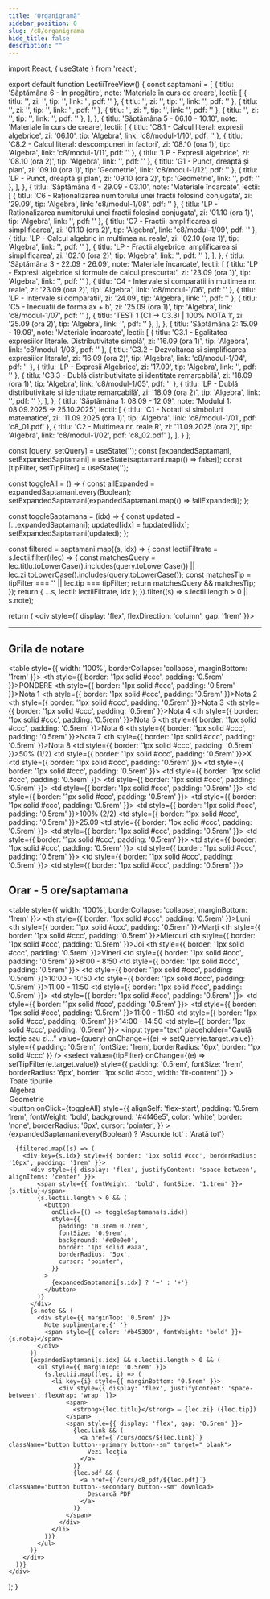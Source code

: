 ```yaml
---
title: "Organigramă"
sidebar_position: 0
slug: /c8/organigrama
hide_title: false
description: ""
---
```

import React, { useState } from 'react';


export default function LectiiTreeView() {
  const saptamani = [
      {
      titlu: 'Săptămâna 6 - În pregătire',
      note: 'Materiale în curs de creare',
      lectii: [
        { titlu: '', zi: '', tip: '', link: '', pdf: '' },
        { titlu: '', zi: '', tip: '', link: '', pdf: '' },
        { titlu: '', zi: '', tip: '', link: '', pdf: '' },
        { titlu: '', zi: '', tip: '', link: '', pdf: '' },
        { titlu: '', zi: '', tip: '', link: '', pdf: '' },
      ],
    },
    {
      titlu: 'Săptămâna 5 - 06.10 - 10.10',
      note: 'Materiale în curs de creare',
      lectii: [
        { titlu: 'C8.1 - Calcul literal: expresii algebrice', zi: '06.10', tip: 'Algebra', link: 'c8/modul-1/10', pdf: '' },
        { titlu: 'C8.2 - Calcul literal: descompuneri in factori', zi: '08.10 (ora 1)', tip: 'Algebra', link: 'c8/modul-1/11', pdf: '' },
        { titlu: 'LP - Expresii algebrice', zi: '08.10 (ora 2)', tip: 'Algebra', link: '', pdf: '' },
        { titlu: 'G1 - Punct, dreaptă și plan', zi: '09.10 (ora 1)', tip: 'Geometrie', link: 'c8/modul-1/12', pdf: '' },
        { titlu: 'LP - Punct, dreaptă și plan', zi: '09.10 (ora 2)', tip: 'Geometrie', link: '', pdf: '' },
      ],
    },
    {
      titlu: 'Săptămâna 4 - 29.09 - 03.10',
      note: 'Materiale încarcate',
      lectii: [
        { titlu: 'C6 - Raționalizarea numitorului unei fractii folosind conjugata', zi: '29.09', tip: 'Algebra', link: 'c8/modul-1/08', pdf: '' },
        { titlu: 'LP - Raționalizarea numitorului unei fractii folosind conjugata', zi: '01.10 (ora 1)', tip: 'Algebra', link: '', pdf: '' },
        { titlu: 'C7 - Fractii: amplificarea si simplificarea', zi: '01.10 (ora 2)', tip: 'Algebra', link: 'c8/modul-1/09', pdf: '' },
        { titlu: 'LP - Calcul algebric in multimea nr. reale', zi: '02.10 (ora 1)', tip: 'Algebra', link: '', pdf: '' },
        { titlu: 'LP - Fractii algebrice: amplificarea si simplificarea', zi: '02.10 (ora 2)', tip: 'Algebra', link: '', pdf: '' },
      ],
    },
    {
      titlu: 'Săptămâna 3 - 22.09 - 26.09',
      note: 'Materiale încarcate',
      lectii: [
        { titlu: 'LP - Expresii algebrice si formule de calcul prescurtat', zi: '23.09 (ora 1)', tip: 'Algebra', link: '', pdf: '' },
        { titlu: 'C4 - Intervale si comparatii in multimea nr. reale', zi: '23.09 (ora 2)', tip: 'Algebra', link: 'c8/modul-1/06', pdf: '' },
        { titlu: 'LP - Intervale si comparatii', zi: '24.09', tip: 'Algebra', link: '', pdf: '' },
        { titlu: 'C5 - Inecuatii de forma ax + b', zi: '25.09 (ora 1)', tip: 'Algebra', link: 'c8/modul-1/07', pdf: '' },
        { titlu: 'TEST 1 (C1 -> C3.3) | 100% NOTA 1', zi: '25.09 (ora 2)', tip: 'Algebra', link: '', pdf: '' },
      ],
    },
    {
      titlu: 'Săptămâna 2: 15.09 - 19.09',
      note: 'Materiale încarcate',
      lectii: [
        { titlu: 'C3.1 - Egalitatea expresiilor literale. Distributivitate simplă', zi: '16.09 (ora 1)', tip: 'Algebra', link: 'c8/modul-1/03', pdf: '' },
        { titlu: 'C3.2 - Dezvoltarea și simplificarea expresiilor literale', zi: '16.09 (ora 2)', tip: 'Algebra', link: 'c8/modul-1/04', pdf: '' },
        { titlu: 'LP - Expresii Algebrice', zi: '17.09', tip: 'Algebra', link: '', pdf: '' },
        { titlu: 'C3.3 - Dublă distributivitate și identitate remarcabilă', zi: '18.09 (ora 1)', tip: 'Algebra', link: 'c8/modul-1/05', pdf: '' },
        { titlu: 'LP - Dublă distributivitate și identitate remarcabilă', zi: '18.09 (ora 2)', tip: 'Algebra', link: '', pdf: '' },
      ],
    },
    {
      titlu: 'Săptămâna 1: 08.09 - 12.09',
      note: 'Modulul 1: 08.09.2025 -> 25.10.2025',
      lectii: [
        { titlu: 'C1 - Notatii si simboluri matematice', zi: '11.09.2025 (ora 1)', tip: 'Algebra', link: 'c8/modul-1/01', pdf: 'c8_01.pdf' },
        { titlu: 'C2 - Multimea nr. reale R', zi: '11.09.2025 (ora 2)', tip: 'Algebra', link: 'c8/modul-1/02', pdf: 'c8_02.pdf' },
      ],
    }
  ];

  const [query, setQuery] = useState('');
  const [expandedSaptamani, setExpandedSaptamani] = useState(saptamani.map(() => false));
  const [tipFilter, setTipFilter] = useState('');

  const toggleAll = () => {
    const allExpanded = expandedSaptamani.every(Boolean);
    setExpandedSaptamani(expandedSaptamani.map(() => !allExpanded));
  };

  const toggleSaptamana = (idx) => {
    const updated = [...expandedSaptamani];
    updated[idx] = !updated[idx];
    setExpandedSaptamani(updated);
  };

  const filtered = saptamani.map((s, idx) => {
    const lectiiFiltrate = s.lectii.filter((lec) => {
      const matchesQuery =
        lec.titlu.toLowerCase().includes(query.toLowerCase()) ||
        lec.zi.toLowerCase().includes(query.toLowerCase());
      const matchesTip = tipFilter === '' || lec.tip === tipFilter;
      return matchesQuery && matchesTip;
    });
    return { ...s, lectii: lectiiFiltrate, idx };
  }).filter((s) => s.lectii.length > 0 || s.note);

  return (
    <div style={{ display: 'flex', flexDirection: 'column', gap: '1rem' }}>
    <hr />
    <h2>
      Grila de notare
      </h2>
      <table style={{ width: '100%', borderCollapse: 'collapse', marginBottom: '1rem' }}>
        <thead>
          <tr>
            <th style={{ border: '1px solid #ccc', padding: '0.5rem' }}>PONDERE</th>
            <th style={{ border: '1px solid #ccc', padding: '0.5rem' }}>Nota 1</th>
            <th style={{ border: '1px solid #ccc', padding: '0.5rem' }}>Nota 2</th>
            <th style={{ border: '1px solid #ccc', padding: '0.5rem' }}>Nota 3</th>
            <th style={{ border: '1px solid #ccc', padding: '0.5rem' }}>Nota 4</th>
            <th style={{ border: '1px solid #ccc', padding: '0.5rem' }}>Nota 5</th>
            <th style={{ border: '1px solid #ccc', padding: '0.5rem' }}>Nota 6</th>
            <th style={{ border: '1px solid #ccc', padding: '0.5rem' }}>Nota 7</th>
            <th style={{ border: '1px solid #ccc', padding: '0.5rem' }}>Nota 8</th>
          </tr>
        </thead>
        <tbody>
          <tr>
            <td style={{ border: '1px solid #ccc', padding: '0.5rem' }}>50% (1/2)</td>
            <td style={{ border: '1px solid #ccc', padding: '0.5rem' }}>X</td>
            <td style={{ border: '1px solid #ccc', padding: '0.5rem' }}></td>
            <td style={{ border: '1px solid #ccc', padding: '0.5rem' }}></td>
            <td style={{ border: '1px solid #ccc', padding: '0.5rem' }}></td>
            <td style={{ border: '1px solid #ccc', padding: '0.5rem' }}></td>
            <td style={{ border: '1px solid #ccc', padding: '0.5rem' }}></td>
            <td style={{ border: '1px solid #ccc', padding: '0.5rem' }}></td>
            <td style={{ border: '1px solid #ccc', padding: '0.5rem' }}></td>
          </tr>
          <tr>
            <td style={{ border: '1px solid #ccc', padding: '0.5rem' }}>100% (2/2)</td>
            <td style={{ border: '1px solid #ccc', padding: '0.5rem' }}>25.09</td>
            <td style={{ border: '1px solid #ccc', padding: '0.5rem' }}></td>
            <td style={{ border: '1px solid #ccc', padding: '0.5rem' }}></td>
            <td style={{ border: '1px solid #ccc', padding: '0.5rem' }}></td>
            <td style={{ border: '1px solid #ccc', padding: '0.5rem' }}></td>
            <td style={{ border: '1px solid #ccc', padding: '0.5rem' }}></td>
            <td style={{ border: '1px solid #ccc', padding: '0.5rem' }}></td>
            <td style={{ border: '1px solid #ccc', padding: '0.5rem' }}></td>
          </tr>
        </tbody>
      </table>
      <h2>
      Orar - 5 ore/saptamana
      </h2>
      <table style={{ width: '100%', borderCollapse: 'collapse', marginBottom: '1rem' }}>
        <thead>
          <tr>
            <th style={{ border: '1px solid #ccc', padding: '0.5rem' }}>Luni</th>
            <th style={{ border: '1px solid #ccc', padding: '0.5rem' }}>Marți</th>
            <th style={{ border: '1px solid #ccc', padding: '0.5rem' }}>Miercuri</th>
            <th style={{ border: '1px solid #ccc', padding: '0.5rem' }}>Joi</th>
            <th style={{ border: '1px solid #ccc', padding: '0.5rem' }}>Vineri</th>
          </tr>
        </thead>
        <tbody>
          <tr>
            <td style={{ border: '1px solid #ccc', padding: '0.5rem' }}>8:00 - 8:50</td>
            <td style={{ border: '1px solid #ccc', padding: '0.5rem' }}></td>
            <td style={{ border: '1px solid #ccc', padding: '0.5rem' }}>10:00 - 10:50</td>
            <td style={{ border: '1px solid #ccc', padding: '0.5rem' }}>11:00 - 11:50</td>
            <td style={{ border: '1px solid #ccc', padding: '0.5rem' }}></td>
          </tr>
          <tr>
            <td style={{ border: '1px solid #ccc', padding: '0.5rem' }}></td>
            <td style={{ border: '1px solid #ccc', padding: '0.5rem' }}></td>
            <td style={{ border: '1px solid #ccc', padding: '0.5rem' }}>11:00 - 11:50</td>
            <td style={{ border: '1px solid #ccc', padding: '0.5rem' }}>14:00 - 14:50</td>
            <td style={{ border: '1px solid #ccc', padding: '0.5rem' }}></td>
          </tr>
        </tbody>
      </table>
      <input
        type="text"
        placeholder="Caută lecție sau zi..."
        value={query}
        onChange={(e) => setQuery(e.target.value)}
        style={{ padding: '0.5rem', fontSize: '1rem', borderRadius: '6px', border: '1px solid #ccc' }}
      />
      <select
        value={tipFilter}
        onChange={(e) => setTipFilter(e.target.value)}
        style={{ padding: '0.5rem', fontSize: '1rem', borderRadius: '6px', border: '1px solid #ccc', width: 'fit-content' }}
      >
        <option value="">Toate tipurile</option>
        <option value="Algebra">Algebra</option>
        <option value="Geometrie">Geometrie</option>
      </select>
      <button
        onClick={toggleAll}
        style={{
          alignSelf: 'flex-start',
          padding: '0.5rem 1rem',
          fontWeight: 'bold',
          background: '#4f46e5',
          color: 'white',
          border: 'none',
          borderRadius: '6px',
          cursor: 'pointer',
        }}
      >
        {expandedSaptamani.every(Boolean) ? 'Ascunde tot' : 'Arată tot'}
      </button>

      {filtered.map((s) => (
        <div key={s.idx} style={{ border: '1px solid #ccc', borderRadius: '10px', padding: '1rem' }}>
          <div style={{ display: 'flex', justifyContent: 'space-between', alignItems: 'center' }}>
            <span style={{ fontWeight: 'bold', fontSize: '1.1rem' }}>{s.titlu}</span>
            {s.lectii.length > 0 && (
              <button
                onClick={() => toggleSaptamana(s.idx)}
                style={{
                  padding: '0.3rem 0.7rem',
                  fontSize: '0.9rem',
                  background: '#e0e0e0',
                  border: '1px solid #aaa',
                  borderRadius: '5px',
                  cursor: 'pointer',
                }}
              >
                {expandedSaptamani[s.idx] ? '−' : '+'}
              </button>
            )}
          </div>
          {s.note && (
            <div style={{ marginTop: '0.5rem' }}>
              Note suplimentare:{' '}
              <span style={{ color: '#b45309', fontWeight: 'bold' }}>{s.note}</span>
            </div>
          )}
          {expandedSaptamani[s.idx] && s.lectii.length > 0 && (
            <ul style={{ marginTop: '0.5rem' }}>
              {s.lectii.map((lec, i) => (
                <li key={i} style={{ marginBottom: '0.5rem' }}>
                  <div style={{ display: 'flex', justifyContent: 'space-between', flexWrap: 'wrap' }}>
                    <span>
                      <strong>{lec.titlu}</strong> – {lec.zi} ({lec.tip})
                    </span>
                    <span style={{ display: 'flex', gap: '0.5rem' }}>
                      {lec.link && (
                        <a href={`/curs/docs/${lec.link}`} className="button button--primary button--sm" target="_blank">
                          Vezi lecția
                        </a>
                      )}
                      {lec.pdf && (
                        <a href={`/curs/c8_pdf/${lec.pdf}`} className="button button--secondary button--sm" download>
                          Descarcă PDF
                        </a>
                      )}
                    </span>
                  </div>
                </li>
              ))}
            </ul>
          )}
        </div>
      ))}
    </div>
  );
}